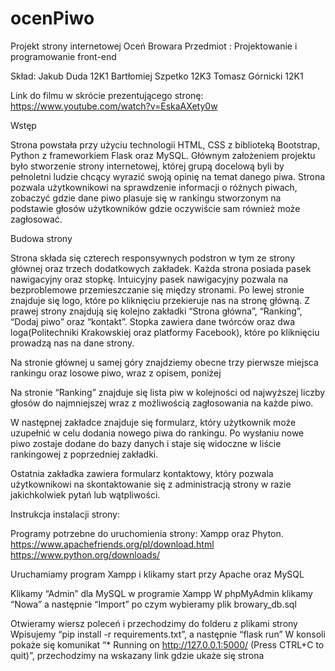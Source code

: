 # ocenPiwo


Projekt strony internetowej Oceń Browara
Przedmiot : Projektowanie i programowanie front-end

Skład:
Jakub Duda 12K1
Bartłomiej Szpetko 12K3
Tomasz Górnicki 12K1

Link do filmu w skrócie prezentującego stronę:
https://www.youtube.com/watch?v=EskaAXety0w



Wstęp 

Strona powstała przy użyciu technologii HTML, CSS z biblioteką Bootstrap, Python z frameworkiem Flask oraz MySQL. Głównym założeniem projektu było stworzenie strony internetowej, której grupą docelową byli by pełnoletni ludzie chcący wyrazić swoją opinię na temat danego piwa. Strona pozwala użytkownikowi na sprawdzenie informacji o różnych piwach, zobaczyć gdzie dane piwo plasuje się w rankingu stworzonym na podstawie głosów użytkowników gdzie oczywiście sam również może zagłosować.

Budowa strony

Strona składa się czterech responsywnych podstron w tym ze strony głównej oraz trzech dodatkowych zakładek. Każda strona posiada pasek nawigacyjny oraz stopkę. Intuicyjny pasek nawigacyjny pozwala na bezproblemowe przemieszczanie się między stronami. Po lewej stronie znajduje się logo, które po kliknięciu przekieruje nas na stronę główną. Z prawej strony znajdują się kolejno zakładki “Strona główna”, “Ranking”, “Dodaj piwo” oraz “kontakt”. Stopka zawiera dane twórców oraz dwa loga(Politechniki Krakowskiej oraz platformy Facebook), które po kliknięciu prowadzą nas na dane strony.  

Na stronie głównej u samej góry znajdziemy obecne trzy pierwsze miejsca rankingu oraz losowe piwo, wraz z opisem, poniżej

Na stronie “Ranking” znajduje się lista piw w kolejności od najwyższej liczby głosów do najmniejszej wraz z możliwością zagłosowania na każde piwo.

W następnej zakładce znajduje się formularz, który użytkownik może uzupełnić w celu dodania nowego piwa do rankingu. Po wysłaniu nowe piwo zostaje dodane do bazy danych i staje się widoczne w liście rankingowej z poprzedniej zakładki.

Ostatnia zakładka zawiera formularz kontaktowy, który pozwala użytkownikowi na skontaktowanie się z administracją strony w razie jakichkolwiek pytań lub wątpliwości. 



Instrukcja instalacji strony:

Programy potrzebne do uruchomienia strony: Xampp oraz Phyton.
https://www.apachefriends.org/pl/download.html
https://www.python.org/downloads/

Uruchamiamy program Xampp i klikamy start przy Apache oraz MySQL

Klikamy “Admin” dla MySQL w programie Xampp
W phpMyAdmin klikamy “Nowa” a następnie “Import” po czym wybieramy plik browary_db.sql

Otwieramy wiersz poleceń i przechodzimy do folderu z plikami strony
Wpisujemy “pip install -r requirements.txt”, a następnie “flask run” 
W konsoli pokaże się komunikat “* Running on http://127.0.0.1:5000/ (Press CTRL+C to quit)”, przechodzimy na wskazany link gdzie ukaże się strona
